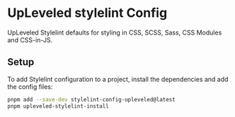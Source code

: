 # UpLeveled stylelint Config

UpLeveled Stylelint defaults for styling in CSS, SCSS, Sass, CSS Modules and CSS-in-JS.

## Setup

To add Stylelint configuration to a project, install the dependencies and add the config files:

```sh
pnpm add --save-dev stylelint-config-upleveled@latest
pnpm upleveled-stylelint-install
```
